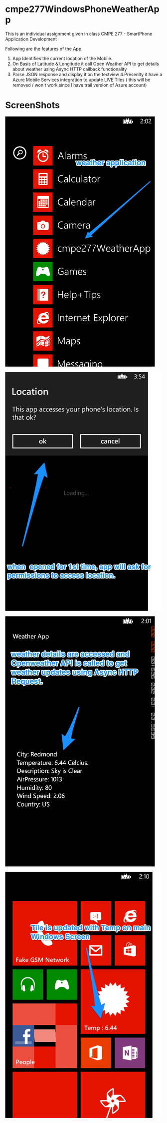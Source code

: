 cmpe277WindowsPhoneWeatherApp
=============================

This is an individual assignment given in class CMPE 277 - SmartPhone Application Development 

Following are the features of the App: 

1. App Identifies the current location of the Mobile. 
2. On Basis of Latitude &amp; Longitude it call Open Weather API to get details about weather using Async HTTP callback functionality 
3. Parse JSON response and display it on the textview 4.Presenlty it have a Azure Mobile Services integration to update LIVE Tiles ( this will be removed / won't work since I have trail version of Azure account)


ScreenShots
=============

![Screen 1 ](ScreenShots/s1.png)

![Screen 2 ](ScreenShots/s2.png)

![Screen 3 ](ScreenShots/s3.png)

![Screen 4 ](ScreenShots/s4.png)
